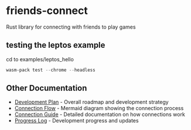# friends-connect
Rust library for connecting with friends to play games

## testing the leptos example
cd to examples/leptos_hello  
```powershell
wasm-pack test --chrome --headless
```
## Other Documentation

- [Development Plan](docs/development-plan.md) - Overall roadmap and development strategy
- [Connection Flow](docs/connecting-people-flow.mermaid) - Mermaid diagram showing the connection process 
- [Connection Guide](docs/connecting-to-people.md) - Detailed documentation on how connections work
- [Progress Log](docs/progress.md) - Development progress and updates